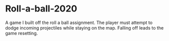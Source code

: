 # Roll-a-ball-2020

A game I built off the roll a ball assignment. The player must attempt to dodge incoming projectiles while staying on the map. Falling off leads to the game resetting.
